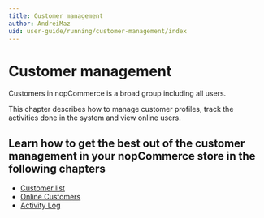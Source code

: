 ```yaml
---
title: Customer management
author: AndreiMaz
uid: user-guide/running/customer-management/index
---
```


# Customer management

Customers in nopCommerce is a broad group including all users.

This chapter describes how to manage customer profiles, track the activities done in the system and view online users.

## Learn how to get the best out of the customer management in your nopCommerce store in the following chapters

* [Customer list](xref:user-guide/running/customer-management/customer-list)
* [Online Customers](xref:user-guide/running/customer-management/online-customers)
* [Activity Log](xref:user-guide/running/customer-management/activity-log)
